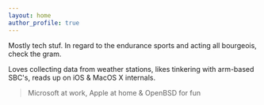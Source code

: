 ```yaml
---
layout: home
author_profile: true
---
```


Mostly tech stuf. In regard to the endurance sports and acting all bourgeois, check the gram.

Loves collecting data from weather stations, likes tinkering with arm-based SBC's, reads up on iOS & MacOS X internals.

>Microsoft at work, Apple at home & OpenBSD for fun
